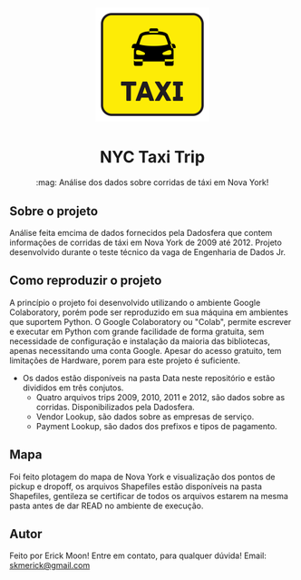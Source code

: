 <h1 align="center">
  <img alt="NYC Taxi" title="#NYC Taxi" src="./Assets/pngwing.com.png" width="200" height="200"/>
 </h1>
 
<h1 align="center">NYC Taxi Trip</h1>
<p align="center">:mag: Análise dos dados sobre corridas de táxi em Nova York!</p>



## Sobre o projeto

Análise feita emcima de dados fornecidos pela Dadosfera que contem informações de corridas de táxi em Nova York de 2009 até 2012.
Projeto desenvolvido durante o teste técnico da vaga de Engenharia de Dados Jr.

## Como reproduzir o projeto

A princípio o projeto foi desenvolvido utilizando o ambiente Google Colaboratory, porém pode ser reproduzido em sua máquina em ambientes que suportem Python.
O Google Colaboratory ou "Colab", permite escrever e executar em Python com grande facilidade de forma gratuita, sem necessidade de configuração e instalação da maioria das bibliotecas, apenas necessitando uma conta Google. Apesar do acesso gratuito, tem limitações de Hardware, porem para este projeto é suficiente.

- Os dados estão disponíveis na pasta Data neste repositório e estão divididos em três conjutos.
  - Quatro arquivos trips 2009, 2010, 2011 e 2012, são dados sobre as corridas. Disponibilizados pela Dadosfera.
  - Vendor Lookup, são dados sobre as empresas de serviço.
  - Payment Lookup, são dados dos prefixos e tipos de pagamento.

## Mapa

Foi feito plotagem do mapa de Nova York e visualização dos pontos de pickup e dropoff, os arquivos Shapefiles estão disponíveis na pasta Shapefiles, gentileza se certificar de todos os arquivos estarem na mesma pasta antes de dar READ no ambiente de execução.

## Autor

Feito por Erick Moon!
Entre em contato, para qualquer dúvida!
Email: skmerick@gmail.com
